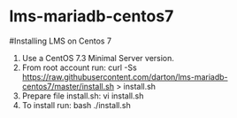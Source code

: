 # lms-mariadb-centos7
#Installing LMS on Centos 7 
1. Use a CentOS 7.3 Minimal Server version.
2. From root account run: curl -Ss  https://raw.githubusercontent.com/darton/lms-mariadb-centos7/master/install.sh > install.sh
3. Prepare file install.sh: vi install.sh 
4. To install run: bash ./install.sh
